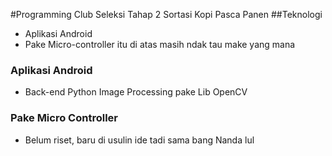 #Programming Club Seleksi Tahap 2
Sortasi Kopi Pasca Panen
##Teknologi
   * Aplikasi Android
   * Pake Micro-controller
itu di atas masih ndak tau make yang mana

### Aplikasi Android
  * Back-end Python Image Processing pake Lib OpenCV
### Pake Micro Controller
  * Belum riset, baru di usulin ide tadi sama bang Nanda lul
